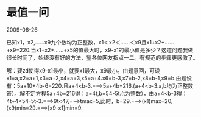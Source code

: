 # 最值一问
2009-06-26


已知x1，x2,……x9九个数均为正整数，x1＜x2＜……＜x9且x1+x2+……+x9=220.当x1+x2+……+x5的值最大时，x9-x1的最小值是多少？这道问题我做很长时间了，始终没有好的方法，望各位网友指点一二。有规范的步骤更感激了。


解：要zd使得x9-x1最小，就要x1最大，x9最小。由题意回，可设x1=a,x2=a+1,x3=a+2,x4=a+3,x5=a+4.x6=b-3,x7=b-2,x8=b-1,x9=b.由题设有：5a+10+4b-6=220.且a+4<b-3.===>5a+4b=216.(a+4<b-3.a,b均为正整数答）。解不定方程5a+4b=216得：a=4t,b=54-5t.(t为整数），由a+4<b-3得：4t+4<54-5t-3.===>9t<47,===>tmax=5,此时，b=29.===>(x1)max=20,(x9)min=29.===>[x9-x1]min=9.
